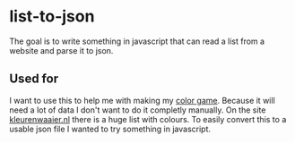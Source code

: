 # list-to-json
 The goal is to write something in javascript that can read a list from a website and parse it to json.
 
## Used for
 I want to use this to help me with making my [color game](https://github.com/dusthijsvdh/kleurenspel).
 Because it will need a lot of data I don't want to do it completly manually. On the site [kleurenwaaier.nl](https://www.kleurenwaaier.nl/bepaal-je-kleur/) there is a huge list with colours. To easily convert this to a usable json file I wanted to try something in javascript.